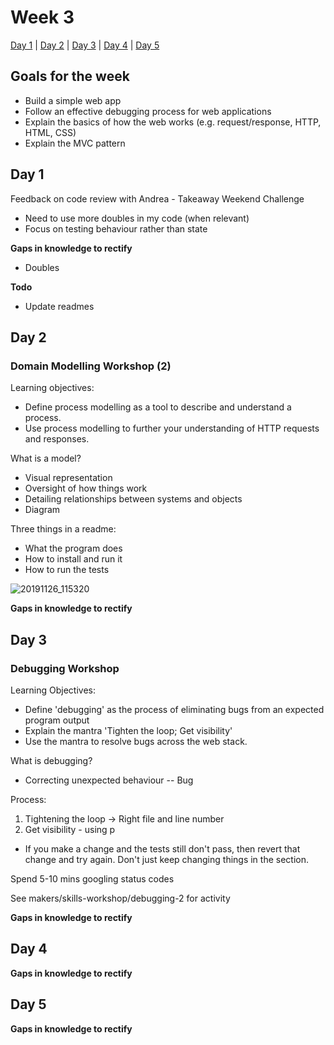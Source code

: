 # Week 3

[Day 1](#day-1) | [Day 2](#day-2) | [Day 3](#day-3) | [Day 4](#day-4) | [Day 5](#day-5)

## Goals for the week

- Build a simple web app
- Follow an effective debugging process for web applications
- Explain the basics of how the web works (e.g. request/response, HTTP, HTML, CSS)
- Explain the MVC pattern

## Day 1

Feedback on code review with Andrea - Takeaway Weekend Challenge
- Need to use more doubles in my code (when relevant)
- Focus on testing behaviour rather than state

**Gaps in knowledge to rectify**
- Doubles

**Todo**
- Update readmes

## Day 2

### Domain Modelling Workshop (2)

Learning objectives:
- Define process modelling as a tool to describe and understand a process.
- Use process modelling to further your understanding of HTTP requests and responses.

What is a model?
- Visual representation
- Oversight of how things work
- Detailing relationships between systems and objects
- Diagram

Three things in a readme:
- What the program does
- How to install and run it
- How to run the tests

![20191126_115320](https://user-images.githubusercontent.com/53044792/69631118-7a5e2700-1045-11ea-9d10-e4f9c075c055.jpg)


**Gaps in knowledge to rectify**

## Day 3

### Debugging Workshop

Learning Objectives:
- Define 'debugging' as the process of eliminating bugs from an expected program output
- Explain the mantra 'Tighten the loop; Get visibility'
- Use the mantra to resolve bugs across the web stack.

What is debugging? 
- Correcting unexpected behaviour
-- Bug

Process:
1. Tightening the loop -> Right file and line number
2. Get visibility - using p
- If you make a change and the tests still don't pass, then revert that change and try again. Don't just keep changing things in the section. 

Spend 5-10 mins googling status codes

See makers/skills-workshop/debugging-2 for activity


**Gaps in knowledge to rectify**

## Day 4

**Gaps in knowledge to rectify**


## Day 5


**Gaps in knowledge to rectify**

